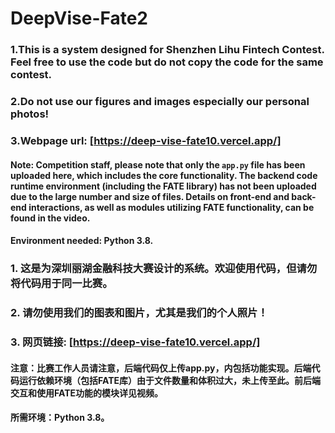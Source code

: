 # DeepVise-Fate2
### 1.This is a system designed for Shenzhen Lihu Fintech Contest. Feel free to use the code but do not copy the code for the same contest.
### 2.Do not use our figures and images especially our personal photos!
### 3.Webpage url:   [https://deep-vise-fate10.vercel.app/]
#### Note: Competition staff, please note that only the `app.py` file has been uploaded here, which includes the core functionality. The backend code runtime environment (including the FATE library) has not been uploaded due to the large number and size of files. Details on front-end and back-end interactions, as well as modules utilizing FATE functionality, can be found in the video.
#### Environment needed: Python 3.8.


### 1. 这是为深圳丽湖金融科技大赛设计的系统。欢迎使用代码，但请勿将代码用于同一比赛。
### 2. 请勿使用我们的图表和图片，尤其是我们的个人照片！
### 3. 网页链接: [https://deep-vise-fate10.vercel.app/]

#### 注意：比赛工作人员请注意，后端代码仅上传app.py，内包括功能实现。后端代码运行依赖环境（包括FATE库）由于文件数量和体积过大，未上传至此。前后端交互和使用FATE功能的模块详见视频。
#### 所需环境：Python 3.8。


